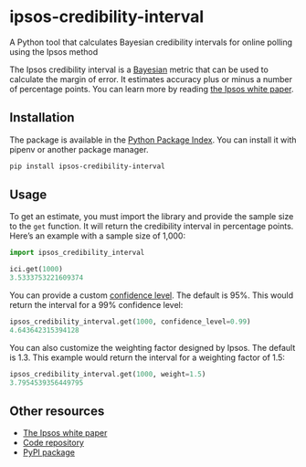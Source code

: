 # ipsos-credibility-interval

A Python tool that calculates Bayesian credibility intervals for online polling using the Ipsos method

The Ipsos credibility interval is a [Bayesian](https://en.wikipedia.org/wiki/Bayesian_inference) metric that can be used to calculate the margin of error. It estimates accuracy plus or minus a number of percentage points. You can learn more by reading [the Ipsos white paper](https://www.ipsos.com/sites/default/files/2017-03/IpsosPA_CredibilityIntervals.pdf).

## Installation

The package is available in the [Python Package Index](https://pypi.org/project/ipsos-credibility-interval/). You can install it with pipenv or another package manager.

```bash
pip install ipsos-credibility-interval
```

## Usage

To get an estimate, you must import the library and provide the sample size to the `get` function. It will return the credibility interval in percentage points. Here’s an example with a sample size of 1,000:

```python
import ipsos_credibility_interval

ici.get(1000)
3.5333753221609374
```

You can provide a custom [confidence level](https://en.wikipedia.org/wiki/Confidence_interval). The default is 95%. This would return the interval for a 99% confidence level:

```python
ipsos_credibility_interval.get(1000, confidence_level=0.99)
4.643642315394128
```

You can also customize the weighting factor designed by Ipsos. The default is 1.3. This example would return the interval for a weighting factor of 1.5:

```python
ipsos_credibility_interval.get(1000, weight=1.5)
3.7954539356449795
```

## Other resources

- [The Ipsos white paper](https://www.ipsos.com/sites/default/files/2017-03/IpsosPA_CredibilityIntervals.pdf)
- [Code repository](https://github.com/palewire/ipsos-credibility-interval)
- [PyPI package](https://pypi.org/project/ipsos-credibility-interval/)
